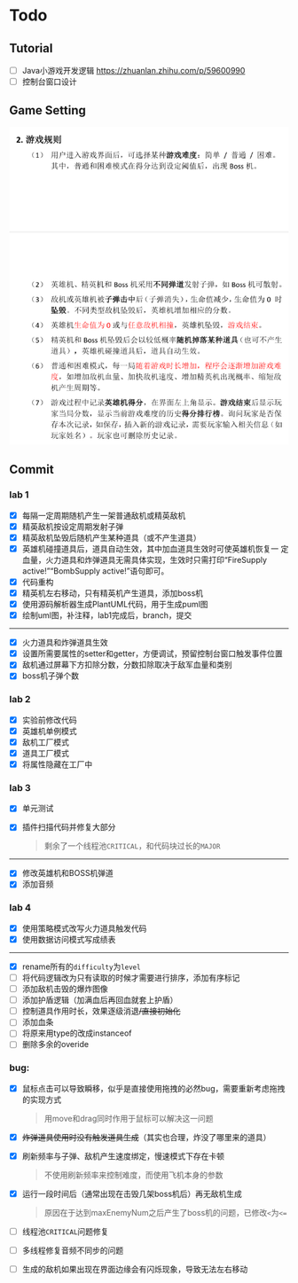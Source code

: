 # Todo

## Tutorial

- [ ] Java小游戏开发逻辑 https://zhuanlan.zhihu.com/p/59600990 
- [ ] 控制台窗口设计

## Game Setting

![image-20220321120554609](assets/image-20220321120554609.png)

## Commit

### lab 1

- [x] 每隔一定周期随机产生一架普通敌机或精英敌机
- [x] 精英敌机按设定周期发射子弹
- [x] 精英敌机坠毁后随机产生某种道具（或不产生道具）
- [x] 英雄机碰撞道具后，道具自动生效，其中加血道具生效时可使英雄机恢复一
  定血量，火力道具和炸弹道具无需具体实现，生效时只需打印“FireSupply
  active!”“BombSupply active!”语句即可。
- [x] 代码重构
- [x] 精英机左右移动，只有精英机产生道具，添加boss机
- [x] 使用源码解析器生成PlantUML代码，用于生成puml图
- [x] 绘制uml图，补注释，lab1完成后，branch，提交

---

- [x] 火力道具和炸弹道具生效
- [x] 设置所需要属性的setter和getter，方便调试，预留控制台窗口触发事件位置
- [x] 敌机通过屏幕下方扣除分数，分数扣除取决于敌军血量和类别
- [x] boss机子弹个数

### lab 2

- [x] 实验前修改代码
- [x] 英雄机单例模式
- [x] 敌机工厂模式
- [x] 道具工厂模式
- [x] 将属性隐藏在工厂中

### lab 3

- [x] 单元测试

- [x] 插件扫描代码并修复大部分

  > 剩余了一个线程池`CRITICAL`，和代码块过长的`MAJOR`

---

- [x] 修改英雄机和BOSS机弹道
- [x] 添加音频

### lab 4

- [x] 使用策略模式改写火力道具触发代码
- [x] 使用数据访问模式写成绩表

---

- [x] rename所有的`difficulty`为`level`
- [ ] 将代码逻辑改为只有读取的时候才需要进行排序，添加有序标记
- [ ] 添加敌机击毁的爆炸图像
- [ ] 添加护盾逻辑（加满血后再回血就套上护盾）
- [ ] 控制道具作用时长，效果逐级消退~~/直接初始化~~
- [ ] 添加血条
- [ ] 将原来用type的改成instanceof
- [ ] 删除多余的overide

### bug:

- [x] 鼠标点击可以导致瞬移，似乎是直接使用拖拽的必然bug，需要重新考虑拖拽的实现方式

  > 用move和drag同时作用于鼠标可以解决这一问题

- [x] ~~炸弹道具使用时没有触发道具生成~~（其实也合理，炸没了哪里来的道具）

- [x] 刷新频率与子弹、敌机产生速度绑定，慢速模式下存在卡顿

  > 不使用刷新频率来控制难度，而使用飞机本身的参数

- [x] 运行一段时间后（通常出现在击毁几架boss机后）再无敌机生成

  > 原因在于达到maxEnemyNum之后产生了boss机的问题，已修改`<`为`<=`
  > 

- [ ] 线程池`CRITICAL`问题修复

- [ ] 多线程修复音频不同步的问题

- [ ] 生成的敌机如果出现在界面边缘会有闪烁现象，导致无法左右移动